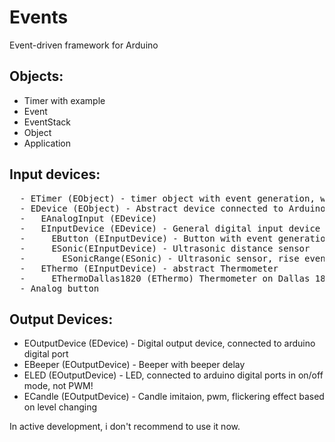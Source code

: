 Events
======

Event-driven framework for Arduino

Objects:
--------
  - Timer with example
  - Event
  - EventStack
  - Object
  - Application
  
  
Input devices:
--------------
<pre>
  - ETimer (EObject) - timer object with event generation, with example
  - EDevice (EObject) - Abstract device connected to Arduino port
  -   EAnalogInput (EDevice)
  -   EInputDevice (EDevice) - General digital input device
  -     EButton (EInputDevice) - Button with event generation functionality, with example
  -     ESonic(EInputDevice) - Ultrasonic distance sensor
  -       ESonicRange(ESonic) - Ultrasonic sensor, rise event when something is in range
  -   EThermo (EInputDevice) - abstract Thermometer
  -     EThermoDallas1820 (EThermo) Thermometer on Dallas 18B20 chip, with two examples
  - Analog button
</pre>

Output Devices:
---------------
  - EOutputDevice (EDevice) - Digital output device, connected to arduino digital port
  - EBeeper (EOutputDevice) - Beeper with beeper delay 
  - ELED (EOutputDevice) - LED, connected to arduino digital ports in on/off mode, not PWM!
  - ECandle (EOutputDevice) - Candle imitaion, pwm, flickering effect based on level changing

In active development, i don't recommend to use it now.
  
  
